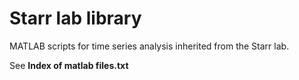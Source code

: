 # Starr lab library

MATLAB scripts for time series analysis inherited from the Starr lab.

See **Index of matlab files.txt**
